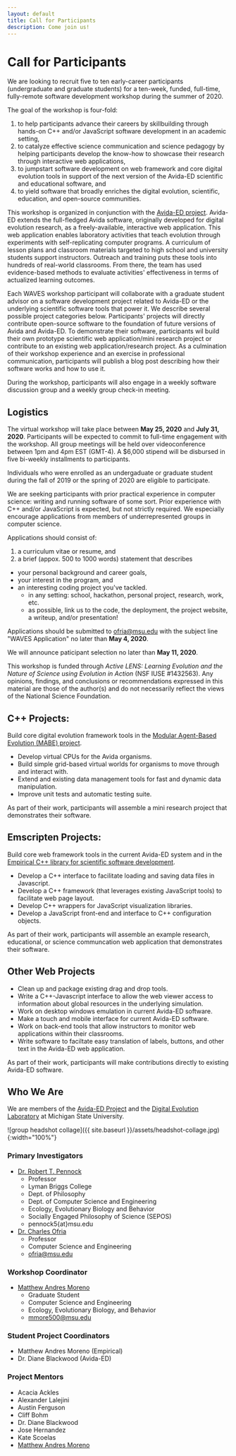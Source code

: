 ```yaml
---
layout: default
title: Call for Participants
description: Come join us!
---
```


# Call for Participants

We are looking to recruit five to ten early-career participants (undergraduate and graduate students) for a ten-week, funded, full-time, fully-remote software development workshop during the summer of 2020.

The goal of the workshop is four-fold:
1. to help participants advance their careers by skillbuilding through hands-on C++ and/or JavaScript software development in an academic setting,
2. to catalyze effective science communication and science pedagogy by helping participants develop the know-how to showcase their research through interactive web applications,
3. to jumpstart software development on web framework and core digital evolution tools in support of the next version of the Avida-ED scientific and educational software, and
4. to yield software that broadly enriches the digital evolution, scientific, education, and open-source communities.

This workshop is organized in conjunction with the [Avida-ED project](https://avida-ed.msu.edu/).
Avida-ED extends the full-fledged Avida software, originally developed for digital evolution research, as a freely-available, interactive web application.
This web application enables laboratory activities that teach evolution through experiments with self-replicating computer programs.
A curriculum of lesson plans and classroom materials targeted to high school and university students support instructors.
Outreach and training puts these tools into hundreds of real-world classrooms.
From there, the team has used evidence-based methods to evaluate activities' effectiveness in terms of actualized learning outcomes.

Each WAVES workshop participant will collaborate with a graduate student advisor on a software development project related to Avida-ED or the underlying scientific software tools that power it.
We describe several possible project categories below.
Participants' projects will directly contribute open-source software to the foundation of future versions of Avida and Avida-ED.
To demonstrate their software, participants wil build their own prototype scientific web application/mini research project or contribute to an existing web application/research project.
As a culmination of their workshop experience and an exercise in professional communication, participants will publish a blog post describing how their software works and how to use it.

During the workshop, participants will also engage in a weekly software discussion group and a weekly group check-in meeting.

## Logistics

The virtual workshop will take place between **May 25, 2020** and **July 31, 2020**.
Participants will be expected to commit to full-time engagement with the workshop.
All group meetings will be held over videoconference between 1pm and 4pm EST (GMT-4).
A $6,000 stipend will be disbursed in five bi-weekly installments to participants.

Individuals who were enrolled as an undergaduate or graduate student during the fall of 2019 or the spring of 2020 are eligible to participate.

We are seeking participants with prior practical experience in computer science: writing and running software of some sort.
Prior experience with C++ and/or JavaScript is expected, but not strictly required.
We especially encourage applications from members of underrepresented groups in computer science.

Applications should consist of:
1. a curriculum vitae or resume, and
2. a brief (appox. 500 to 1000 words) statement that describes
  * your personal background and career goals,
  * your interest in the program, and
  * an interesting coding project you've tackled.
    * in any setting: school, hackathon, personal project, research, work, etc.
    * as possible, link us to the code, the deployment, the project website, a writeup, and/or presentation!

Applications should be submitted to [ofria@msu.edu](ofria@msu.edu) with the subject line "WAVES Application" no later than **May 4, 2020**.

We will announce paticipant selection no later than **May 11, 2020**.

This workshop is funded through *Active LENS: Learning Evolution and the Nature of Science using Evolution in Action*  (NSF IUSE #1432563).
Any opinions, findings, and conclusions or recommendations expressed in this material are those of the author(s) and do not necessarily reflect the views of the National Science Foundation.

## C++ Projects:

Build core digital evolution framework tools in the [Modular Agent-Based Evolution (MABE) project](https://github.com/hintzelab/mabe).

* Develop virtual CPUs for the Avida organisms.
* Build simple grid-based virtual worlds for organisms to move through and interact with.
* Extend and existing data management tools for fast and dynamic data manipulation.
* Improve unit tests and automatic testing suite.

As part of their work, participants will assemble a mini research project that demonstrates their software.

## Emscripten Projects:

Build core web framework tools in the current Avida-ED system and in the [Empirical C++ library for scientific software development](https://github.com/devsoft/Empirical).

* Develop a C++ interface to facilitate loading and saving data files in Javascript.
* Develop a C++ framework (that leverages existing JavaScript tools) to facilitate web page layout.
* Develop C++ wrappers for JavaScript visualization libraries.
* Develop a JavaScript front-end and interface to C++ configuration objects.

As part of their work, participants will assemble an example research, educational, or science communcation web application that demonstrates their software.

## Other Web Projects

* Clean up and package existing drag and drop tools.
* Write a C++-Javascript interface to allow the web viewer access to information about global resources in the underlying simulation.
* Work on desktop windows emulation in current Avida-ED software.
* Make a touch and mobile interface for current Avida-ED software.
* Work on back-end tools that allow instructors to monitor web applications within their classrooms.
* Write software to faciltate easy translation of labels, buttons, and other text in the Avida-ED web application.

As part of their work, participants will make contributions directly to existing Avida-ED software.

## Who We Are

We are members of the [Avida-ED Project](https://avida-ed.msu.edu/) and the [Digital Evolution Laboratory](https://devolab.org/) at Michigan State University.

![group headshot collage]({{ site.baseurl }}/assets/headshot-collage.jpg){:width="100%"}

### Primary Investigators

* [Dr. Robert T. Pennock](https://msu.edu/~pennock5/)
  * Professor
  * Lyman Briggs College
  * Dept. of Philosophy
  * Dept. of Computer Science and Engineering
  * Ecology, Evolutionary Biology and Behavior
  * Socially Engaged Philosophy of Science (SEPOS)
  * pennock5{at}msu.edu
* [Dr. Charles Ofria](https://ofria.com)
  * Professor
  * Computer Science and Engineering
  * [ofria@msu.edu](ofria@msu.edu)

### Workshop Coordinator

* [Matthew Andres Moreno](https://mmore500.com)
  * Graduate Student
  * Computer Science and Engineering
  * Ecology, Evolutionary Biology, and Behavior
  * [mmore500@msu.edu](mmore500@msu.edu)

### Student Project Coordinators

* Matthew Andres Moreno (Empirical)
* Dr. Diane Blackwood (Avida-ED)

### Project Mentors

* Acacia Ackles
* Alexander Lalejini
* Austin Ferguson
* Cliff Bohm
* Dr. Diane Blackwood
* Jose Hernandez
* Kate Scoelas
* [Matthew Andres Moreno](https://mmore500.com)

